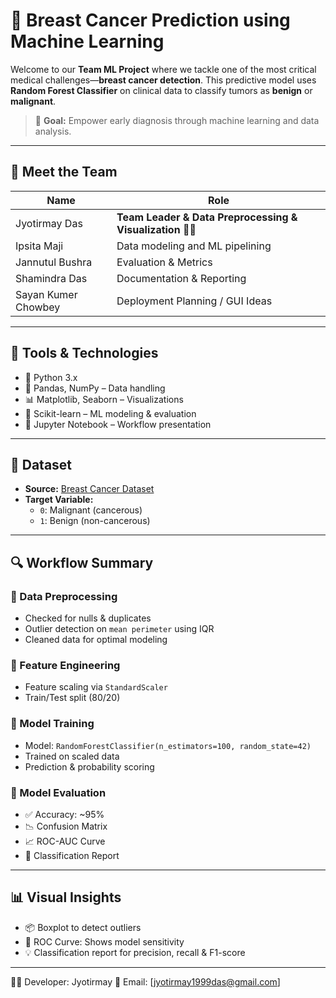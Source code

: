 # 🔬 Breast Cancer Prediction using Machine Learning

Welcome to our **Team ML Project** where we tackle one of the most critical medical challenges—**breast cancer detection**. This predictive model uses **Random Forest Classifier** on clinical data to classify tumors as **benign** or **malignant**.

> 🎯 **Goal:** Empower early diagnosis through machine learning and data analysis.

---

## 👥 Meet the Team

| Name             | Role              |
|------------------|-------------------|
| Jyotirmay Das      | **Team Leader & Data Preprocessing & Visualization** 🧠✨ |
| Ipsita Maji         |Data modeling and ML pipelining |
| Jannutul Bushra        | Evaluation & Metrics |
| Shamindra Das        | Documentation & Reporting |
| Sayan Kumer Chowbey        | Deployment Planning / GUI Ideas |

---

## 🧠 Tools & Technologies

- 🐍 Python 3.x  
- 🧺 Pandas, NumPy – Data handling  
- 📊 Matplotlib, Seaborn – Visualizations  
- 🤖 Scikit-learn – ML modeling & evaluation  
- 📁 Jupyter Notebook – Workflow presentation

---

## 📂 Dataset

- **Source:** [Breast Cancer Dataset](21239_breast_cancer_prediction_data.csv)
- **Target Variable:**  
  - `0`: Malignant (cancerous)  
  - `1`: Benign (non-cancerous)

---

## 🔍 Workflow Summary

### 🔹 Data Preprocessing
- Checked for nulls & duplicates
- Outlier detection on `mean perimeter` using IQR
- Cleaned data for optimal modeling

### 🔹 Feature Engineering
- Feature scaling via `StandardScaler`
- Train/Test split (80/20)

### 🔹 Model Training
- Model: `RandomForestClassifier(n_estimators=100, random_state=42)`
- Trained on scaled data
- Prediction & probability scoring

### 🔹 Model Evaluation
- ✅ Accuracy: ~95%  
- 📉 Confusion Matrix  
- 📈 ROC-AUC Curve  
- 🧾 Classification Report

---

## 📊 Visual Insights

- 📦 Boxplot to detect outliers
- 🧬 ROC Curve: Shows model sensitivity
- 💡 Classification report for precision, recall & F1-score

---

👨‍💻 Developer: Jyotirmay
📧 Email: [jyotirmay1999das@gmail.com]
